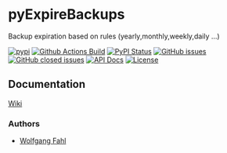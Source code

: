 # pyExpireBackups
Backup expiration based on rules (yearly,monthly,weekly,daily ...)

[![pypi](https://img.shields.io/pypi/pyversions/pyExpireBackups)](https://pypi.org/project/pyExpireBackups/)
[![Github Actions Build](https://github.com/WolfgangFahl/pyExpireBackups/workflows/Build/badge.svg?branch=main)](https://github.com/WolfgangFahl/pyExpireBackups/actions?query=workflow%3ABuild+branch%3Amain)
[![PyPI Status](https://img.shields.io/pypi/v/pyExpireBackups.svg)](https://pypi.python.org/pypi/pyExpireBackups/)
[![GitHub issues](https://img.shields.io/github/issues/WolfgangFahl/pyExpireBackups.svg)](https://github.com/WolfgangFahl/pyExpireBackups/issues)
[![GitHub closed issues](https://img.shields.io/github/issues-closed/WolfgangFahl/pyExpireBackups.svg)](https://github.com/WolfgangFahl/pyExpireBackups/issues/?q=is%3Aissue+is%3Aclosed)
[![API Docs](https://img.shields.io/badge/API-Documentation-blue)](https://WolfgangFahl.github.io/pyExpireBackups/)
[![License](https://img.shields.io/github/license/WolfgangFahl/pyExpireBackups.svg)](https://www.apache.org/licenses/LICENSE-2.0)

## Documentation
[Wiki](http://wiki.bitplan.com/index.php/PyExpireBackups)

### Authors
* [Wolfgang Fahl](http://www.bitplan.com/Wolfgang_Fahl)
